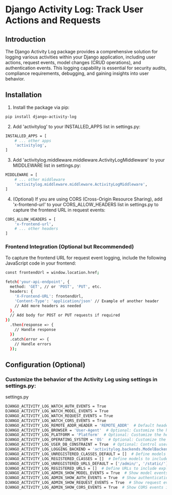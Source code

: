 # Django Activity Log: Track User Actions and Requests

## Introduction

The Django Activity Log package provides a comprehensive solution for logging various activities within your Django application, including user actions, request events, model changes (CRUD operations), and authentication events. This logging capability is essential for security audits, compliance requirements, debugging, and gaining insights into user behavior.

## Installation

1. Install the package via pip:

```bash
pip install django-activity-log
```

2. Add 'activitylog' to your INSTALLED_APPS list in settings.py:
```bash
INSTALLED_APPS = [
    # ... other apps
    'activitylog',
]
```

3. Add 'activitylog.middleware.middleware.ActivityLogMiddleware' to your MIDDLEWARE list in settings.py:
```bash
MIDDLEWARE = [
    # ... other middleware
    'activitylog.middleware.middleware.ActivityLogMiddleware',
] 
```
4. (Optional) If you are using CORS (Cross-Origin Resource Sharing), add 'x-frontend-url' to your CORS_ALLOW_HEADERS list in settings.py to capture the frontend URL in request events:
```bash
CORS_ALLOW_HEADERS = [
    'x-frontend-url',
    # ... other headers
]
```

### Frontend Integration (Optional but Recommended)
To capture the frontend URL for request event logging, include the following JavaScript code in your frontend:
```bash 
const frontendUrl = window.location.href;

fetch('your-api-endpoint', {
  method: 'GET', // or 'POST', 'PUT', etc.
  headers: {
    'X-Frontend-URL': frontendUrl,
    'Content-Type': 'application/json' // Example of another header
    // Add more headers as needed
  },
  // Add body for POST or PUT requests if required
})
  .then(response => {
    // Handle response
  })
  .catch(error => {
    // Handle errors
  });

```

## Configuration (Optional)
### Customize the behavior of the Activity Log using settings in settings.py:

settings.py
 ```bash
DJANGO_ACTIVITY_LOG_WATCH_AUTH_EVENTS = True
DJANGO_ACTIVITY_LOG_WATCH_MODEL_EVENTS = True
DJANGO_ACTIVITY_LOG_WATCH_REQUEST_EVENTS = True
DJANGO_ACTIVITY_LOG_WATCH_CORS_EVENTS = True
DJANGO_ACTIVITY_LOG_REMOTE_ADDR_HEADER = 'REMOTE_ADDR'  # Default header containing client's IP address
DJANGO_ACTIVITY_LOG_BROWSER = 'User-Agent'  # Optional: Customize the header containing browser information
DJANGO_ACTIVITY_LOG_PLATFORM = 'Platform'  # Optional: Customize the header containing platform information
DJANGO_ACTIVITY_LOG_OPERATING_SYSTEM = 'OS'  # Optional: Customize the header containing operating system information
DJANGO_ACTIVITY_LOG_USER_DB_CONSTRAINT = True  # Optional: Control user deletion behavior (default: True to prevent deletion)
DJANGO_ACTIVITY_LOG_LOGGING_BACKEND = 'activitylog.backends.ModelBackend'  # Set the logging backend (default: activitylog.backends.ModelBackend)
DJANGO_ACTIVITY_LOG_UNREGISTERED_CLASSES_DEFAULT = []  # Define models to exclude from logging (default: empty)
DJANGO_ACTIVITY_LOG_REGISTERED_CLASSES = []  # Define models to include explicitly (overrides default behavior)
DJANGO_ACTIVITY_LOG_UNREGISTERED_URLS_DEFAULT = ['/admin/', '/static/']  # Define URLs to exclude from logging
DJANGO_ACTIVITY_LOG_REGISTERED_URLS = []  # Define URLs to include explicitly (overrides default behavior)
DJANGO_ACTIVITY_LOG_ADMIN_SHOW_MODEL_EVENTS = True  # Show model events in Django Admin (default: True)
DJANGO_ACTIVITY_LOG_ADMIN_SHOW_AUTH_EVENTS = True  # Show authentication events in Django Admin (default: True)
DJANGO_ACTIVITY_LOG_ADMIN_SHOW_REQUEST_EVENTS = True  # Show request events in Django Admin (default: True)
DJANGO_ACTIVITY_LOG_ADMIN_SHOW_CORS_EVENTS = True  # Show CORS events in Django Admin (default: True)
```